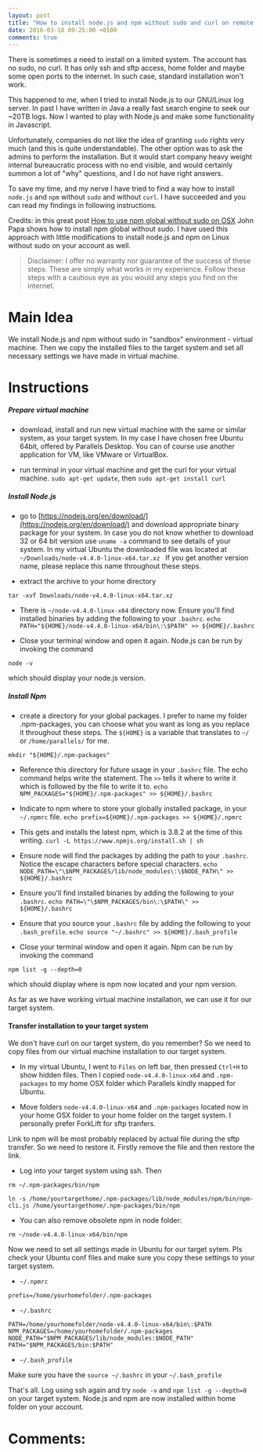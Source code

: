 ```yaml
---
layout: post
title: "How to install node.js and npm without sudo and curl on remote Linux."
date: 2016-03-18 09:25:00 +0100
comments: true
---
```


There is sometimes a need to install  on a limited system. The account has no
sudo, no curl. It has only ssh and sftp access, home folder and maybe some open
ports to the internet. In such case, standard installation won't
work.

This happened to me, when I tried to install Node.js to our GNU/Linux log
server. In past I have written in Java a really fast search engine to seek our ~20TB logs. Now I wanted to play with Node.js and make some functionality in
Javascript. 

Unfortunately, companies do not like the idea of granting `sudo`
rights very much (and this is quite understandable). The other option was to
ask the admins to perform the installation. But it would start company heavy weight internal bureaucratic
 process with no end visible, and would certainly summon a lot of
"why" questions, and I do not have right answers. 

To save my time, and my
nerve I have tried to find a way how to install `node.js` and `npm` without `sudo`
and without `curl`. I have succeeded and you can read my findings in following
instructions.

Credits: in this great post [How to use npm global without sudo on
OSX](http://www.johnpapa.net/how-to-use-npm-global-without-sudo-on-osx/) John
Papa shows how to install npm global without sudo.  I have used this approach
with little modifications to install node.js and npm on Linux without sudo on your account as well.


>Disclaimer: I offer no warranty nor guarantee of the success of these steps. These are simply what works in my experience. Follow these steps with a cautious eye as you would any steps you find on the internet.

Main Idea
=========

We install Node.js and npm without sudo in "sandbox" environment - virtual machine. Then we
copy the installed files to the target system and set all necessary settings we have made in virtual machine.   


Instructions
============

##### Prepare virtual machine
* download, install and run new virtual machine with the same or similar system, as your target system. In my case I have chosen free Ubuntu 64bit, offered by Parallels Desktop. You can of course use another application for VM, like VMware or VirtualBox.

* run terminal in your virtual machine and get the curl for your virtual machine. `sudo apt-get update`, then `sudo apt-get install curl`

##### Install Node.js
* go to [https://nodejs.org/en/download/](https://nodejs.org/en/download/) and download appropriate binary package for your system. In case you do not know whether to download 32 or 64 bit version use `uname -a` command to see details of your system. In my virtual Ubuntu the downloaded file was located at `~/Downloads/node-v4.4.0-linux-x64.tar.xz ` If you get another version name, please replace this name throughout these steps.

* extract the archive to your home directory
```
tar -xvf Downloads/node-v4.4.0-linux-x64.tar.xz
```

* There is `~/node-v4.4.0-linux-x64` directory now.
Ensure you'll find installed binaries by adding the following to your `.bashrc`. `echo PATH="${HOME}/node-v4.4.0-linux-x64/bin\:\$PATH" >> ${HOME}/.bashrc` 

* Close your terminal window and open it again. Node.js can be run by invoking the command
```
node -v
```
which should display your node.js version.

##### Install Npm
* create a directory for your global packages. I prefer to name my folder .npm-packages, you can choose what you want as long as you replace it throughout these steps. The `${HOME}` is a variable that translates to `~/` or `/home/parallels/` for me. 
```
mkdir "${HOME}/.npm-packages"
```

* Reference this directory for future usage in your `.bashrc` file. The echo command helps write the statement. The `>>` tells it where to write it which is followed by the file to write it to. `echo NPM_PACKAGES="${HOME}/.npm-packages" >> ${HOME}/.bashrc`

* Indicate to npm where to store your globally installed package, in your `~/.npmrc` file. `echo prefix=${HOME}/.npm-packages >> ${HOME}/.npmrc`

* This gets and installs the latest npm, which is 3.8.2 at the time of this writing. `curl -L https://www.npmjs.org/install.sh | sh`	

* Ensure node will find the packages by adding the path to your `.bashrc`. Notice the escape characters before special characters. `echo NODE_PATH=\"\$NPM_PACKAGES/lib/node_modules\:\$NODE_PATH\" >> ${HOME}/.bashrc`

* Ensure you'll find installed binaries by adding the following to your `.bashrc`. `echo PATH=\"\$NPM_PACKAGES/bin\:\$PATH\" >> ${HOME}/.bashrc`

* Ensure that you source your `.bashrc` file by adding the following to your `.bash_profile`. `echo source "~/.bashrc" >> ${HOME}/.bash_profile`


* Close your terminal window and open it again. Npm can be run by invoking the command
```
npm list -g --depth=0
```
which should display where is npm now located and your npm version.

As far as we have working virtual machine installation, we can use it for our target system.

#### Transfer installation to your target system

We don't have curl on our target system, do you remember? So we need to copy files from our virtual machine installation to our target system. 

* In my virtual Ubuntu, I went to `Files` on left bar, then pressed `Ctrl+H` to show hidden files. Then I copied `node-v4.4.0-linux-x64` and `.npm-packages` to my home OSX folder which Parallels kindly mapped for Ubuntu.
 
* Move folders `node-v4.4.0-linux-x64` and `.npm-packages` located now in your home OSX folder to your home folder on the target system. I personally prefer ForkLift for sftp tranfers.

Link to npm will be most probably replaced by actual file during the sftp transfer. So we need to restore it. Firstly remove the file and then restore the link.


* Log into your target system using ssh. Then 

```
rm ~/.npm-packages/bin/npm

ln -s /home/yourtargethome/.npm-packages/lib/node_modules/npm/bin/npm-cli.js /home/yourtargethome/.npm-packages/bin/npm
```
* You can also remove obsolete npm in node folder:

```
rm ~/node-v4.4.0-linux-x64/bin/npm
```

Now we need to set all settings made in Ubuntu for our target sytem. Pls check your Ubuntu conf files and make sure you copy these settings to your target system.

* `~/.npmrc`

```
prefix=/home/yourhomefolder/.npm-packages
```

* `~/.bashrc`

```
PATH=/home/yourhomefolder/node-v4.4.0-linux-x64/bin\:$PATH
NPM_PACKAGES=/home/yourhomefolder/.npm-packages
NODE_PATH="$NPM_PACKAGES/lib/node_modules:$NODE_PATH"
PATH="$NPM_PACKAGES/bin:$PATH"
```

* `~/.bash_profile`

Make sure you have the `source ~/.bashrc` in your `~/.bash_profile`


That's all. Log using ssh again and try `node -v` and `npm list -g --depth=0` on your target system. Node.js and npm are now installed within home folder on your account.

Comments:
========